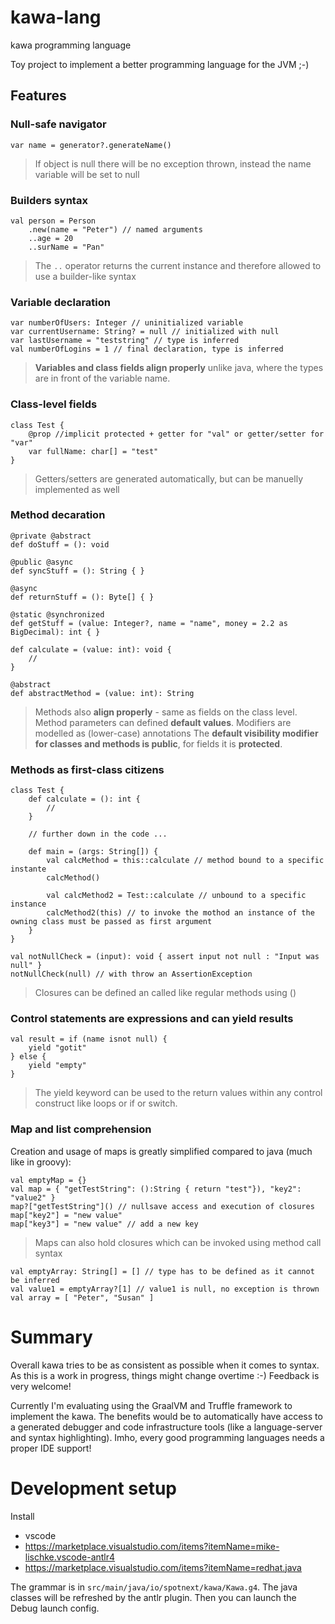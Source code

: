 # kawa-lang
kawa programming language

Toy project to implement a better programming language for the JVM ;-)

## Features
### Null-safe navigator
```
var name = generator?.generateName()
```
> If object is null there will be no exception thrown, instead the name variable will be set to null

### Builders syntax
```
val person = Person
    .new(name = "Peter") // named arguments
    ..age = 20
    ..surName = "Pan"
```
> The `..` operator returns the current instance and therefore allowed to use a builder-like syntax

### Variable declaration
```
var numberOfUsers: Integer // uninitialized variable
var currentUsername: String? = null // initialized with null
var lastUsername = "teststring" // type is inferred
val numberOfLogins = 1 // final declaration, type is inferred
```
> **Variables and class fields align properly** unlike java, where the types are in front of the variable name.

### Class-level fields
```
class Test {
    @prop //implicit protected + getter for "val" or getter/setter for "var"
    var fullName: char[] = "test"
}
```
> Getters/setters are generated automatically, but can be manuelly implemented as well

### Method decaration
```
@private @abstract
def doStuff = (): void

@public @async
def syncStuff = (): String { }

@async
def returnStuff = (): Byte[] { }

@static @synchronized
def getStuff = (value: Integer?, name = "name", money = 2.2 as BigDecimal): int { }

def calculate = (value: int): void {
	//
}

@abstract
def abstractMethod = (value: int): String
```
> Methods also **align properly** - same as fields on the class level.
> Method parameters can defined **default values**.
> Modifiers are modelled as (lower-case) annotations
> The **default visibility modifier for classes and methods is public**, for fields it is **protected**.

### Methods as first-class citizens
```
class Test {
    def calculate = (): int {
        //
    }

    // further down in the code ...
    
    def main = (args: String[]) {
        val calcMethod = this::calculate // method bound to a specific instante
        calcMethod()
        
        val calcMethod2 = Test::calculate // unbound to a specific instance
        calcMethod2(this) // to invoke the mothod an instance of the owning class must be passed as first argument
    }
}

val notNullCheck = (input): void { assert input not null : "Input was null" }
notNullCheck(null) // with throw an AssertionException
```
> Closures can be defined an called like regular methods using (<params>)

### Control statements are expressions and can yield results
```
val result = if (name isnot null) {
    yield "gotit"
} else {
    yield "empty"
}
```
> The yield keyword can be used to the return values within any control construct like loops or if or switch.

### Map and list comprehension
Creation and usage of maps is greatly simplified compared to java (much like in groovy):
```
val emptyMap = {}
val map = { "getTestString": ():String { return "test"}), "key2": "value2" }
map?["getTestString"]() // nullsave access and execution of closures
map["key2"] = "new value"
map["key3"] = "new value" // add a new key
```
> Maps can also hold closures which can be invoked using method call syntax

```
val emptyArray: String[] = [] // type has to be defined as it cannot be inferred
val value1 = emptyArray?[1] // value1 is null, no exception is thrown
val array = [ "Peter", "Susan" ]
```

# Summary
Overall kawa tries to be as consistent as possible when it comes to syntax. As this is a work in progress, things might change overtime :-)
Feedback is very welcome!

Currently I'm evaluating using the GraalVM and Truffle framework to implement the kawa. The benefits would be to automatically have access to a generated debugger and code infrastructure tools (like a language-server and syntax highlighting). Imho, every good programming languages needs a proper IDE support!

# Development setup

Install
* vscode
* https://marketplace.visualstudio.com/items?itemName=mike-lischke.vscode-antlr4
* https://marketplace.visualstudio.com/items?itemName=redhat.java

The grammar is in `src/main/java/io/spotnext/kawa/Kawa.g4`. The java classes will be refreshed by the antlr plugin. Then you can launch the Debug launch config.


